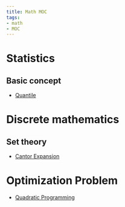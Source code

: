 ```yaml
---
title: Math MOC
tags:
- math
- MOC
---
```


# Statistics

## Basic concept

* [Quantile](Math/Statistics/Basic/Quantile.md)

# Discrete mathematics

## Set theory

* [Cantor Expansion](Math/discrete_mathematics/set_theory/cantor_expansion/cantor_expansion.md)


# Optimization Problem


* [Quadratic Programming](Math/optimization_problem/Quadratic_Programming.md)